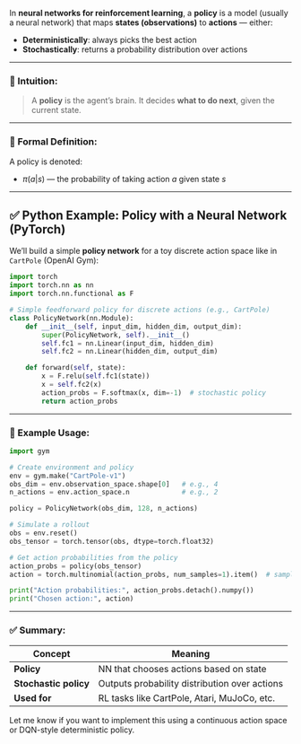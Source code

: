 In **neural networks for reinforcement learning**, a **policy** is a model (usually a neural network) that maps **states (observations)** to **actions** — either:

* **Deterministically**: always picks the best action
* **Stochastically**: returns a probability distribution over actions

---

### 🧠 Intuition:

> A **policy** is the agent’s brain. It decides **what to do next**, given the current state.

---

### 📌 Formal Definition:

A policy is denoted:

* $\pi(a | s)$ — the probability of taking action $a$ given state $s$

---

## ✅ Python Example: Policy with a Neural Network (PyTorch)

We’ll build a simple **policy network** for a toy discrete action space like in `CartPole` (OpenAI Gym):

```python
import torch
import torch.nn as nn
import torch.nn.functional as F

# Simple feedforward policy for discrete actions (e.g., CartPole)
class PolicyNetwork(nn.Module):
    def __init__(self, input_dim, hidden_dim, output_dim):
        super(PolicyNetwork, self).__init__()
        self.fc1 = nn.Linear(input_dim, hidden_dim)
        self.fc2 = nn.Linear(hidden_dim, output_dim)

    def forward(self, state):
        x = F.relu(self.fc1(state))
        x = self.fc2(x)
        action_probs = F.softmax(x, dim=-1)  # stochastic policy
        return action_probs
```

---

### 🧪 Example Usage:

```python
import gym

# Create environment and policy
env = gym.make("CartPole-v1")
obs_dim = env.observation_space.shape[0]   # e.g., 4
n_actions = env.action_space.n             # e.g., 2

policy = PolicyNetwork(obs_dim, 128, n_actions)

# Simulate a rollout
obs = env.reset()
obs_tensor = torch.tensor(obs, dtype=torch.float32)

# Get action probabilities from the policy
action_probs = policy(obs_tensor)
action = torch.multinomial(action_probs, num_samples=1).item()  # sample an action

print("Action probabilities:", action_probs.detach().numpy())
print("Chosen action:", action)
```

---

### ✅ Summary:

| Concept               | Meaning                                       |
| --------------------- | --------------------------------------------- |
| **Policy**            | NN that chooses actions based on state        |
| **Stochastic policy** | Outputs probability distribution over actions |
| **Used for**          | RL tasks like CartPole, Atari, MuJoCo, etc.   |

Let me know if you want to implement this using a continuous action space or DQN-style deterministic policy.


